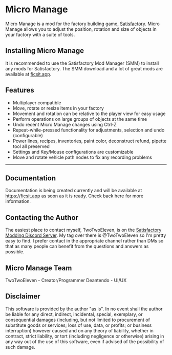 # Micro Manage

Micro Manage is a mod for the factory building game, [Satisfactory](https://satisfactory.gamepedia.com/Satisfactory_Wiki). Micro Manage allows you to adjust the position, rotation and size of objects in your factory with a suite of tools.

## Installing Micro Manage

It is recommended to use the Satisfactory Mod Manager (SMM) to install any mods for Satisfactory.  The SMM download and a lot of great mods are available at [ficsit.app](https://ficsit.app/).

## Features

* Multiplayer compatible
* Move, rotate or resize items in your factory
* Movement and rotation can be relative to the player view for easy usage
* Perform operations on large groups of objects at the same time
* Undo recent Micro Manage changes using Ctrl-Z
* Repeat-while-pressed functionality for adjustments, selection and undo (configurable)
* Power lines, recipes, inventories, paint color, deconstruct refund, pipette tool all preserved
* Settings and Key/Mouse configurations are customizable
* Move and rotate vehicle path nodes to fix any recording problems

---
## Documentation

Documentation is being created currently and will be available at https://ficsit.app as soon as it is ready.  Check back here for more information.

## Contacting the Author

The easiest place to contact myself, TwoTwoEleven, is on the [Satisfactory Modding Discord Server](https://discord.gg/TShj39G).  My tag over there is @TwoTwoEleven so I'm pretty easy to find.  I prefer contact in the appropriate channel rather than DMs so that as many people can benefit from the questions and answers as possible.

## Micro Manage Team

TwoTwoEleven - Creator/Programmer
Deantendo - UI/UX

## Disclaimer

This software is provided by the author "as is". In no event shall the author be liable for any direct, indirect, incidental, special, exemplary, or consequential damages (including, but not limited to procurement of substitute goods or services; loss of use, data, or profits; or business interruption) however caused and on any 
theory of liability, whether in contract, strict liability, or tort (including negligence or otherwise) arising in any way out of the use of this software, even if advised of the possibility of such damage.

